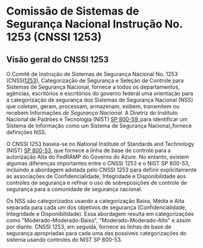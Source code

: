 # Comissão de Sistemas de Segurança Nacional Instrução No. 1253 (CNSSI 1253)


## [](https://learn.microsoft.com/pt-br/azure/compliance/offerings/offering-cnssi-1253?toc=%2Fcompliance%2Fregulatory%2Ftoc.json&bc=%2Fcompliance%2Fregulatory%2Fbreadcrumb%2Ftoc.json#cnssi-1253-overview)Visão geral do CNSSI 1253

O Comitê de Instrução de Sistemas de Segurança Nacional No. 1253 (CNSSI[1253](https://www.dcsa.mil/portals/91/documents/ctp/nao/CNSSI_No1253.pdf)), Categorização de Segurança e Seleção de Controle para Sistemas de Segurança Nacional, fornece a todos os departamentos, agências, escritórios e escritórios do governo federal uma orientação para a categorização de segurança dos Sistemas de Segurança Nacional (NSS) que coletam, geram, processam, armazenam, exibem, transmitem ou recebem Informações _de Segurança Nacional_. A Diretriz do Instituto Nacional de Padrões e Tecnologia (NIST) [SP 800-59](https://csrc.nist.gov/publications/detail/sp/800-59/final)_para Identificar um Sistema de Informação como um Sistema de Segurança Nacional_fornece definições NSS.

O CNSSI 1253 baseia-se no National Institute of Standards and Technology (NIST) [SP 800-53](https://csrc.nist.gov/Projects/risk-management/sp800-53-controls/release-search#/800-53), que fornece a linha de base de controle para a autorização Alta do FedRAMP do Governo do Azure. No entanto, existem algumas diferenças importantes entre o CNSSI 1253 e o NIST SP 800-53, incluindo a abordagem adotada pelo CNSSI 1253 para definir explicitamente as associações de Confidencialidade, Integridade e Disponibilidade aos controles de segurança e refinar o uso de sobreposições de controle de segurança para a comunidade de segurança nacional.

Os NSS são categorizados usando a categorização Baixa, Média e Alta separada para cada um dos objetivos de segurança (Confidencialidade, Integridade e Disponibilidade). Essa abordagem resulta em categorizações como "Moderado-Moderado-Baixo", "Moderado-Moderado-Alto" e assim por diante. CNSSI 1253, em seguida, fornece as linhas de base de segurança apropriadas para cada uma das possíveis categorizações do sistema usando controles do NIST SP 800-53.